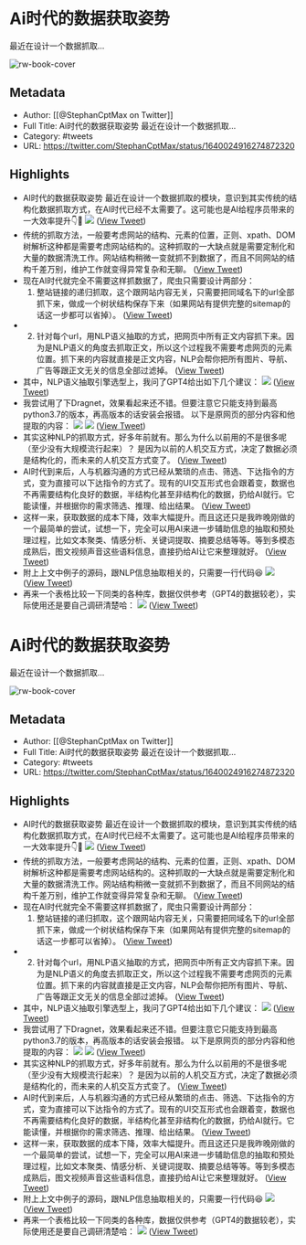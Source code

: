 # Ai时代的数据获取姿势
最近在设计一个数据抓取...

![rw-book-cover](https://pbs.twimg.com/profile_images/1511108233695432707/TOvN835h.jpg)

## Metadata
- Author: [[@StephanCptMax on Twitter]]
- Full Title: Ai时代的数据获取姿势
最近在设计一个数据抓取...
- Category: #tweets
- URL: https://twitter.com/StephanCptMax/status/1640024916274872320

## Highlights
- AI时代的数据获取姿势
  最近在设计一个数据抓取的模块，意识到其实传统的结构化数据抓取方式，在AI时代已经不太需要了。这可能也是AI给程序员带来的一大效率提升👇🧵 
  ![](https://pbs.twimg.com/media/FsJ0eRSagAMIPC_.jpg) ([View Tweet](https://twitter.com/StephanCptMax/status/1640024916274872320))
- 传统的抓取方法，一般要考虑网站的结构、元素的位置，正则、xpath、DOM树解析这种都是需要考虑网站结构的。这种抓取的一大缺点就是需要定制化和大量的数据清洗工作。网站结构稍微一变就抓不到数据了，而且不同网站的结构千差万别，维护工作就变得异常复杂和无聊。 ([View Tweet](https://twitter.com/StephanCptMax/status/1640024919013748738))
- 现在AI时代就完全不需要这样抓数据了，爬虫只需要设计两部分：
  1. 整站链接的递归抓取，这个跟网站内容无关，只需要把同域名下的url全部抓下来，做成一个树状结构保存下来（如果网站有提供完整的sitemap的话这一步都可以省掉）。 ([View Tweet](https://twitter.com/StephanCptMax/status/1640024921001832448))
- 2. 针对每个url，用NLP语义抽取的方式，把网页中所有正文内容抓下来。因为是NLP语义的角度去抓取正文，所以这个过程我不需要考虑网页的元素位置。抓下来的内容就直接是正文内容，NLP会帮你把所有图片、导航、广告等跟正文无关的信息全部过滤掉。 ([View Tweet](https://twitter.com/StephanCptMax/status/1640024922901843974))
- 其中，NLP语义抽取引擎选型上，我问了GPT4给出如下几个建议： 
  ![](https://pbs.twimg.com/media/FsJ9MSPacAEsTag.jpg) ([View Tweet](https://twitter.com/StephanCptMax/status/1640024924940304384))
- 我尝试用了下Dragnet，效果看起来还不错。但要注意它只能支持到最高python3.7的版本，再高版本的话安装会报错。
  以下是原网页的部分内容和他提取的内容： 
  ![](https://pbs.twimg.com/media/FsKBxgwaYAApe7p.jpg) 
  ![](https://pbs.twimg.com/media/FsKCN6baUAA8sWv.png) ([View Tweet](https://twitter.com/StephanCptMax/status/1640024927708368903))
- 其实这种NLP的抓取方式，好多年前就有。那么为什么以前用的不是很多呢（至少没有大规模流行起来）？
  是因为以前的人机交互方式，决定了数据必须是结构化的，而未来的人机交互方式变了。 ([View Tweet](https://twitter.com/StephanCptMax/status/1640024932561354753))
- AI时代到来后，人与机器沟通的方式已经从繁琐的点击、筛选、下达指令的方式，变为直接可以下达指令的方式了。现有的UI交互形式也会跟着变，数据也不再需要结构化良好的数据，半结构化甚至非结构化的数据，扔给AI就行。它能读懂，并根据你的需求筛选、推理、给出结果。 ([View Tweet](https://twitter.com/StephanCptMax/status/1640024934473924609))
- 这样一来，获取数据的成本下降，效率大幅提升。而且这还只是我昨晚刚做的一个最简单的尝试，试想一下，完全可以用AI来进一步辅助信息的抽取和预处理过程，比如文本聚类、情感分析、关键词提取、摘要总结等等。等到多模态成熟后，图文视频声音这些语料信息，直接扔给AI让它来整理就好。 ([View Tweet](https://twitter.com/StephanCptMax/status/1640024936378167296))
- 附上上文中例子的源码，跟NLP信息抽取相关的，只需要一行代码😆 
  ![](https://pbs.twimg.com/media/FsKKywqaYAEyTFu.jpg) ([View Tweet](https://twitter.com/StephanCptMax/status/1640026171713929217))
- 再来一个表格比较一下同类的各种库，数据仅供参考（GPT4的数据较老），实际使用还是要自己调研清楚哈： 
  ![](https://pbs.twimg.com/media/FsLHNkvaEAANhDU.jpg) ([View Tweet](https://twitter.com/StephanCptMax/status/1640092280290963456))
# Ai时代的数据获取姿势
最近在设计一个数据抓取...

![rw-book-cover](https://pbs.twimg.com/profile_images/1511108233695432707/TOvN835h.jpg)

## Metadata
- Author: [[@StephanCptMax on Twitter]]
- Full Title: Ai时代的数据获取姿势
最近在设计一个数据抓取...
- Category: #tweets
- URL: https://twitter.com/StephanCptMax/status/1640024916274872320

## Highlights
- AI时代的数据获取姿势
  最近在设计一个数据抓取的模块，意识到其实传统的结构化数据抓取方式，在AI时代已经不太需要了。这可能也是AI给程序员带来的一大效率提升👇🧵 
  ![](https://pbs.twimg.com/media/FsJ0eRSagAMIPC_.jpg) ([View Tweet](https://twitter.com/StephanCptMax/status/1640024916274872320))
- 传统的抓取方法，一般要考虑网站的结构、元素的位置，正则、xpath、DOM树解析这种都是需要考虑网站结构的。这种抓取的一大缺点就是需要定制化和大量的数据清洗工作。网站结构稍微一变就抓不到数据了，而且不同网站的结构千差万别，维护工作就变得异常复杂和无聊。 ([View Tweet](https://twitter.com/StephanCptMax/status/1640024919013748738))
- 现在AI时代就完全不需要这样抓数据了，爬虫只需要设计两部分：
  1. 整站链接的递归抓取，这个跟网站内容无关，只需要把同域名下的url全部抓下来，做成一个树状结构保存下来（如果网站有提供完整的sitemap的话这一步都可以省掉）。 ([View Tweet](https://twitter.com/StephanCptMax/status/1640024921001832448))
- 2. 针对每个url，用NLP语义抽取的方式，把网页中所有正文内容抓下来。因为是NLP语义的角度去抓取正文，所以这个过程我不需要考虑网页的元素位置。抓下来的内容就直接是正文内容，NLP会帮你把所有图片、导航、广告等跟正文无关的信息全部过滤掉。 ([View Tweet](https://twitter.com/StephanCptMax/status/1640024922901843974))
- 其中，NLP语义抽取引擎选型上，我问了GPT4给出如下几个建议： 
  ![](https://pbs.twimg.com/media/FsJ9MSPacAEsTag.jpg) ([View Tweet](https://twitter.com/StephanCptMax/status/1640024924940304384))
- 我尝试用了下Dragnet，效果看起来还不错。但要注意它只能支持到最高python3.7的版本，再高版本的话安装会报错。
  以下是原网页的部分内容和他提取的内容： 
  ![](https://pbs.twimg.com/media/FsKBxgwaYAApe7p.jpg) 
  ![](https://pbs.twimg.com/media/FsKCN6baUAA8sWv.png) ([View Tweet](https://twitter.com/StephanCptMax/status/1640024927708368903))
- 其实这种NLP的抓取方式，好多年前就有。那么为什么以前用的不是很多呢（至少没有大规模流行起来）？
  是因为以前的人机交互方式，决定了数据必须是结构化的，而未来的人机交互方式变了。 ([View Tweet](https://twitter.com/StephanCptMax/status/1640024932561354753))
- AI时代到来后，人与机器沟通的方式已经从繁琐的点击、筛选、下达指令的方式，变为直接可以下达指令的方式了。现有的UI交互形式也会跟着变，数据也不再需要结构化良好的数据，半结构化甚至非结构化的数据，扔给AI就行。它能读懂，并根据你的需求筛选、推理、给出结果。 ([View Tweet](https://twitter.com/StephanCptMax/status/1640024934473924609))
- 这样一来，获取数据的成本下降，效率大幅提升。而且这还只是我昨晚刚做的一个最简单的尝试，试想一下，完全可以用AI来进一步辅助信息的抽取和预处理过程，比如文本聚类、情感分析、关键词提取、摘要总结等等。等到多模态成熟后，图文视频声音这些语料信息，直接扔给AI让它来整理就好。 ([View Tweet](https://twitter.com/StephanCptMax/status/1640024936378167296))
- 附上上文中例子的源码，跟NLP信息抽取相关的，只需要一行代码😆 
  ![](https://pbs.twimg.com/media/FsKKywqaYAEyTFu.jpg) ([View Tweet](https://twitter.com/StephanCptMax/status/1640026171713929217))
- 再来一个表格比较一下同类的各种库，数据仅供参考（GPT4的数据较老），实际使用还是要自己调研清楚哈： 
  ![](https://pbs.twimg.com/media/FsLHNkvaEAANhDU.jpg) ([View Tweet](https://twitter.com/StephanCptMax/status/1640092280290963456))
